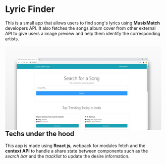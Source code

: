 # Lyric Finder

This is a small app that allows users to find song's lyrics using **MusixMatch** developers API. It also fetches the songs album cover from other external API to give users a image preview and help them identify the corresponding artists. 

<img src="/Screens/Screenshot.jpg"
     alt="React Lyric Finder"
     style="float: left; margin-right: 10px;" />
     
## Techs under the hood 
This app is made using <strong>React js</strong>, webpack for modules fetch and the <strong>context API</strong> to handle a share state between components such as the *search bar* and the *tracklist* to update the desire information.
